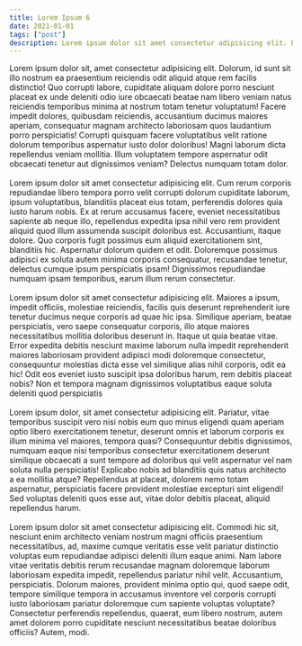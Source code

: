 ```yaml
---
title: Lorem Ipsum 6
date: 2021-01-01
tags: ["post"]
description: Lorem ipsum dolor sit amet consectetur adipisicing elit. Perferendis accusantium sit illo neque rem omnis quaerat, nam similique vitae delectus ad magni vel quo maxime, magnam placeat. Reprehenderit, distinctio aliquam.
---
```


Lorem ipsum dolor sit, amet consectetur adipisicing elit. Dolorum, id sunt sit illo nostrum ea praesentium reiciendis odit aliquid atque rem facilis distinctio! Quo corrupti labore, cupiditate aliquam dolore porro nesciunt placeat ex unde deleniti odio iure obcaecati beatae nam libero veniam natus reiciendis temporibus minima at nostrum totam tenetur voluptatum! Facere impedit dolores, quibusdam reiciendis, accusantium ducimus maiores aperiam, consequatur magnam architecto laboriosam quos laudantium porro perspiciatis! Corrupti quisquam facere voluptatibus velit ratione dolorum temporibus aspernatur iusto dolor doloribus! Magni laborum dicta repellendus veniam mollitia. Illum voluptatem tempore aspernatur odit obcaecati tenetur aut dignissimos veniam? Delectus numquam totam dolor.
<br>
<br>
Lorem ipsum dolor sit amet consectetur adipisicing elit. Cum rerum corporis repudiandae libero tempora porro velit corrupti dolorum cupiditate laborum, ipsum voluptatibus, blanditiis placeat eius totam, perferendis dolores quia iusto harum nobis. Ex at rerum accusamus facere, eveniet necessitatibus sapiente ab neque illo, repellendus expedita ipsa nihil vero rem provident aliquid quod illum assumenda suscipit doloribus est. Accusantium, itaque dolore. Quo corporis fugit possimus eum aliquid exercitationem sint, blanditiis hic. Aspernatur dolorum quidem et odit. Doloremque possimus adipisci ex soluta autem minima corporis consequatur, recusandae tenetur, delectus cumque ipsum perspiciatis ipsam! Dignissimos repudiandae numquam ipsam temporibus, earum illum rerum consectetur.
<br>
<br>
Lorem ipsum dolor sit amet consectetur adipisicing elit. Maiores a ipsum, impedit officiis, molestiae reiciendis, facilis quis deserunt reprehenderit iure tenetur ducimus neque corporis ad quae hic ipsa. Similique aperiam, beatae perspiciatis, vero saepe consequatur corporis, illo atque maiores necessitatibus mollitia doloribus deserunt in. Itaque ut quia beatae vitae. Error expedita debitis nesciunt maxime laborum nulla impedit reprehenderit maiores laboriosam provident adipisci modi doloremque consectetur, consequuntur molestias dicta esse vel similique alias nihil corporis, odit ea hic! Odit eos eveniet iusto suscipit ipsa doloribus harum, rem debitis placeat nobis? Non et tempora magnam dignissimos voluptatibus eaque soluta deleniti quod perspiciatis
<br>
<br>
Lorem ipsum dolor, sit amet consectetur adipisicing elit. Pariatur, vitae temporibus suscipit vero nisi nobis eum quo minus eligendi quam aperiam optio libero exercitationem tenetur, deserunt omnis et laborum corporis ex illum minima vel maiores, tempora quasi? Consequuntur debitis dignissimos, numquam eaque nisi temporibus consectetur exercitationem deserunt similique obcaecati a sunt tempore ad doloribus qui velit aspernatur vel nam soluta nulla perspiciatis! Explicabo nobis ad blanditiis quis natus architecto a ea mollitia atque? Repellendus at placeat, dolorem nemo totam aspernatur, perspiciatis facere provident molestiae excepturi sint eligendi! Sed voluptas deleniti quos esse aut, vitae dolor debitis placeat, aliquid repellendus harum.
<br>
<br>
Lorem ipsum dolor sit amet consectetur adipisicing elit. Commodi hic sit, nesciunt enim architecto veniam nostrum magni officiis praesentium necessitatibus, ad, maxime cumque veritatis esse velit pariatur distinctio voluptas eum repudiandae adipisci deleniti illum eaque animi. Nam labore vitae veritatis debitis rerum recusandae magnam doloremque laborum laboriosam expedita impedit, repellendus pariatur nihil velit. Accusantium, perspiciatis. Dolorum maiores, provident minima optio qui, quod saepe odit, tempore similique tempora in accusamus inventore vel corporis corrupti iusto laboriosam pariatur doloremque cum sapiente voluptas voluptate? Consectetur perferendis repellendus, quaerat, eum libero nostrum, autem amet dolorem porro cupiditate nesciunt necessitatibus beatae doloribus officiis? Autem, modi.